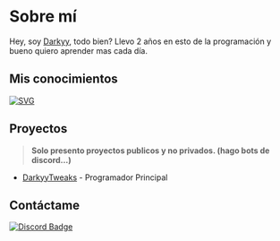 # Sobre mí
Hey, soy [Darkyy](https://guns.lol/darkyy), todo bien? Llevo 2 años en esto de la programación y bueno quiero aprender mas cada día.
## Mis conocimientos
[![SVG](https://readme-typing-svg.herokuapp.com?color=F7007A&duration=400&lines=js,;python,;javascript,;js,;python,;html,;lua,;batch)](https://git.io/typing-svg)
## Proyectos
> **Solo presento proyectos publicos y no privados. (hago bots de discord...)**
- [DarkyyTweaks](https://dsc.gg/darkyytweaks) - Programador Principal

## Contáctame
<a href="https://discord.com/users/1099793429258567921"><img src="https://img.shields.io/badge/-Discord-000000?style=flat-square&labelColor=000000&logo=discord&logoColor=5568f2&link=https://discord.com/users/461273822360895491" alt="Discord Badge"/></a>
